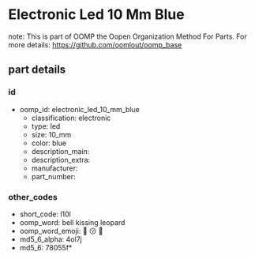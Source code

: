 # Electronic Led 10 Mm Blue  

note: This is part of OOMP the Oopen Organization Method For Parts. For more details: https://github.com/oomlout/oomp_base

##  part details





### id
* oomp_id: electronic_led_10_mm_blue
  * classification: electronic
  * type: led
  * size: 10_mm
  * color: blue
  * description_main: 
  * description_extra: 
  * manufacturer: 
  * part_number: 

### other_codes
* short_code: l10l
* oomp_word: bell kissing leopard
* oomp_word_emoji: :bell: :kissing: :leopard:
* md5_6_alpha: 4ol7j
* md5_6: 78055f* 